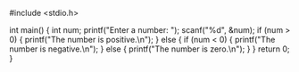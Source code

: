 #include <stdio.h>

int main() {
    int num;
    printf("Enter a number: ");
    scanf("%d", &num);
    if (num > 0) {
        printf("The number is positive.\n");
    } else {
        if (num < 0) {
            printf("The number is negative.\n");
        } else {
            printf("The number is zero.\n");
        }
    }
  return 0;
}
